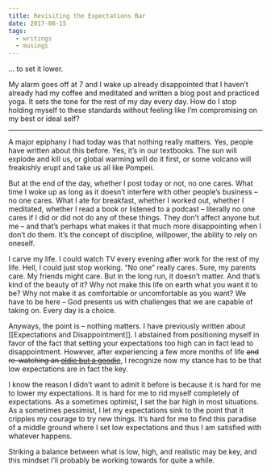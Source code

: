 ```yaml
---
title: Revisiting the Expectations Bar
date: 2017-08-15
tags:
  - writings
  - musings
---
```

… to set it lower.

My alarm goes off at 7 and I wake up already disappointed that I haven’t already had my coffee and meditated and written a blog post and practiced yoga. It sets the tone for the rest of my day every day. How do I stop holding myself to these standards without feeling like I’m compromising on my best or ideal self?

---

A major epiphany I had today was that nothing really matters. Yes, people have written about this before. Yes, it’s in our textbooks. The sun will explode and kill us, or global warming will do it first, or some volcano will freakishly erupt and take us all like Pompeii.

But at the end of the day, whether I post today or not, no one cares. What time I woke up as long as it doesn’t interfere with other people’s business – no one cares. What I ate for breakfast, whether I worked out, whether I meditated, whether I read a book or listened to a podcast – literally no one cares if I did or did not do any of these things. They don’t affect anyone but me – and that’s perhaps what makes it that much more disappointing when I don’t do them. It’s the concept of discipline, willpower, the ability to rely on oneself.

I carve my life. I could watch TV every evening after work for the rest of my life. Hell, I could just stop working. “No one” really cares. Sure, my parents care. My friends might care. But in the long run, it doesn’t matter. And that’s kind of the beauty of it? Why not make this life on earth what you want it to be? Why not make it as comfortable or uncomfortable as you want? We have to be here – God presents us with challenges that we are capable of taking on. Every day is a choice.

Anyways, the point is – nothing matters. I have previously written about [[Expectations and Disappointment]]. I abstained from positioning myself in favor of the fact that setting your expectations too high can in fact lead to disappointment. However, after experiencing a few more months of life ~~and re-watching an [oldie but a goodie](https://www.youtube.com/watch?v=RljdJzA1nhk)~~, I recognize now my stance has to be that low expectations are in fact the key.

I know the reason I didn’t want to admit it before is because it is hard for me to lower my expectations. It is hard for me to rid myself completely of expectations. As a sometimes optimist, I set the bar high in most situations. As a sometimes pessimist, I let my expectations sink to the point that it cripples my courage to try new things. It’s hard for me to find this paradise of a middle ground where I set low expectations and thus I am satisfied with whatever happens.

Striking a balance between what is low, high, and realistic may be key, and this mindset I’ll probably be working towards for quite a while.

